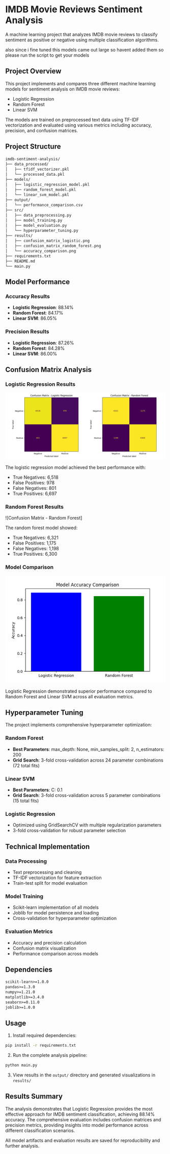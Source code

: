 # IMDB Movie Reviews Sentiment Analysis

A machine learning project that analyzes IMDB movie reviews to classify sentiment as positive or negative using multiple classification algorithms.

also since i fine tuned this models came out large so havent added them so please run the script to get your models 

## Project Overview

This project implements and compares three different machine learning models for sentiment analysis on IMDB movie reviews:
- Logistic Regression
- Random Forest
- Linear SVM

The models are trained on preprocessed text data using TF-IDF vectorization and evaluated using various metrics including accuracy, precision, and confusion matrices.

## Project Structure

```
imdb-sentiment-analysis/
├── data_processed/
│   ├── tfidf_vectorizer.pkl
│   └── processed_data.pkl
├── models/
│   ├── logistic_regression_model.pkl
│   ├── random_forest_model.pkl
│   └── linear_svm_model.pkl
├── output/
│   └── performance_comparison.csv
├── src/
│   ├── data_preprocessing.py
│   ├── model_training.py
│   ├── model_evaluation.py
│   └── hyperparameter_tuning.py
├── results/
│   ├── confusion_matrix_logistic.png
│   ├── confusion_matrix_random_forest.png
│   └── accuracy_comparison.png
├── requirements.txt
├── README.md
└── main.py
```

## Model Performance

### Accuracy Results
- **Logistic Regression**: 88.14%
- **Random Forest**: 84.17%
- **Linear SVM**: 86.05%

### Precision Results
- **Logistic Regression**: 87.26%
- **Random Forest**: 84.28%
- **Linear SVM**: 86.00%

## Confusion Matrix Analysis

### Logistic Regression Results
![Confusion Matrix - Logistic Regression](results/confusion_matrix.png)

The logistic regression model achieved the best performance with:
- True Negatives: 6,518
- False Positives: 978
- False Negatives: 801
- True Positives: 6,697

### Random Forest Results  
![Confusion Matrix - Random Forest]

The random forest model showed:
- True Negatives: 6,321
- False Positives: 1,175
- False Negatives: 1,198
- True Positives: 6,300

### Model Comparison
![Model Accuracy Comparison](results/accuracy_comparison.png)

Logistic Regression demonstrated superior performance compared to Random Forest and Linear SVM across all evaluation metrics.

## Hyperparameter Tuning

The project implements comprehensive hyperparameter optimization:

### Random Forest
- **Best Parameters**: max_depth: None, min_samples_split: 2, n_estimators: 200
- **Grid Search**: 3-fold cross-validation across 24 parameter combinations (72 total fits)

### Linear SVM  
- **Best Parameters**: C: 0.1
- **Grid Search**: 3-fold cross-validation across 5 parameter combinations (15 total fits)

### Logistic Regression
- Optimized using GridSearchCV with multiple regularization parameters
- 3-fold cross-validation for robust parameter selection

## Technical Implementation

### Data Processing
- Text preprocessing and cleaning
- TF-IDF vectorization for feature extraction
- Train-test split for model evaluation

### Model Training
- Scikit-learn implementation of all models
- Joblib for model persistence and loading
- Cross-validation for hyperparameter optimization

### Evaluation Metrics
- Accuracy and precision calculation
- Confusion matrix visualization
- Performance comparison across models

## Dependencies

```
scikit-learn>=1.0.0
pandas>=1.3.0
numpy>=1.21.0
matplotlib>=3.4.0
seaborn>=0.11.0
joblib>=1.0.0
```

## Usage

1. Install required dependencies:
```bash
pip install -r requirements.txt
```

2. Run the complete analysis pipeline:
```bash
python main.py
```

3. View results in the `output/` directory and generated visualizations in `results/`

## Results Summary

The analysis demonstrates that Logistic Regression provides the most effective approach for IMDB sentiment classification, achieving 88.14% accuracy. The comprehensive evaluation includes confusion matrices and precision metrics, providing insights into model performance across different classification scenarios.

All model artifacts and evaluation results are saved for reproducibility and further analysis.
